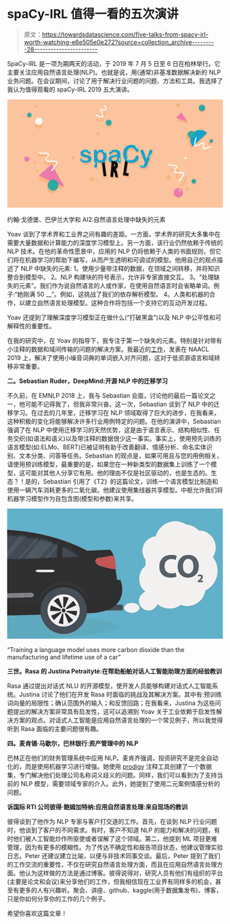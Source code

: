 # spaCy-IRL 值得一看的五次演讲

> 原文：<https://towardsdatascience.com/five-talks-from-spacy-irl-worth-watching-e6e505e0e272?source=collection_archive---------28----------------------->

SpaCy-IRL 是一项为期两天的活动，于 2019 年 7 月 5 日至 6 日在柏林举行。它主要关注应用自然语言处理(NLP)。也就是说，用(通常)非基准数据解决新的 NLP 业务问题。在会议期间，讨论了用于解决行业问题的问题、方法和工具。我选择了我认为值得观看的 spaCy-IRL 2019 五大演讲。

![](img/9e175d267e23d40aa0bc0fe8816f2979.png)

约翰·戈德堡、巴伊兰大学和 AI2:自然语言处理中缺失的元素

Yoav 谈到了学术界和工业界之间有趣的差距。一方面，学术界的研究大多集中在需要大量数据和计算能力的深度学习模型上。另一方面，该行业仍然依赖于传统的 NLP 技术。在他的革命性愿景中，应用的 NLP 仍将依赖于人类的书面规则，但它们将在机器学习的帮助下编写，从而产生透明和可调试的模型。他用自己的观点描述了 NLP 中缺失的元素:
1。使用少量带注释的数据，在领域之间转移，并将知识整合到模型中。
2。NLP 构建块的符号表示，允许非专家直接交互。
3。“处理缺失的元素”。我们作为说自然语言的人或作家，在使用自然语言时会省略单词。例子:“她刚满 50 __”。例如，这挑战了我们的依存解析模型。
4。人类和机器的合作，以建立自然语言处理模型。这种合作将包括一个支持它的互动开发过程。

Yoav 还提到了理解深度学习模型正在做什么(“打破黑盒”)以及 NLP 中公平性和可解释性的重要性。

在我的研究中，在 Yoav 的指导下，我专注于第一个缺失的元素。特别是针对带有小注释的数据和域间传输的问题的解决方案。我最近的[工作](https://arxiv.org/pdf/1903.10238.pdf)，发表在 NAACL 2019 上，解决了使用小噪音词典的单词嵌入对齐问题，这对于低资源语言和域转移非常重要。

**二。Sebastian Ruder，DeepMind:开源 NLP 中的迁移学习**

不久前，在 EMNLP 2018 上，我与 Sebastian 会面，讨论他的最后一篇论文之一，他可能不记得我了，但我非常兴奋。这一次，Sebastian 谈到了 NLP 中的迁移学习。在过去的几年里，迁移学习在 NLP 领域取得了巨大的进步，在我看来，这种积极的变化将能够解决许多行业用例特定的问题。在他的演讲中，Sebastian 强调了在 NLP 中使用迁移学习的天然优势，这是由于语言表示、结构相似性、任务交织(如语法和语义)以及带注释的数据很少这一事实。事实上，使用预先训练的语言模型(如:ELMo、BERT)已被证明有助于改善翻译、情感分析、命名实体识别、文本分类、问答等任务。Sebastian 的观点是，如果可用且与您的用例相关，请使用预训练模型，最重要的是，如果您在一种新类型的数据集上训练了一个模型，这可能对其他人分享它有用。他的理由不仅是社区驱动的，也是生态的。生态？！是的，Sebastian 引用了《T2》的这篇论文，训练一个语言模型比制造和使用一辆汽车消耗更多的二氧化碳。他建议使用集线器共享模型。中枢允许我们将机器学习模型作为自包含图(模型和参数)来共享。

![](img/57e3dba8a105e4d5a9708653206cee69.png)

“Training a language model uses more carbon dioxide than the manufacturing and lifetime use of a car”

**三世。Rasa 的 Justina Petraitytė:在帮助船舶对话人工智能助理方面的经验教训**

Rasa 通过提出对话式 NLU 的开源模型，使开发人员能够构建对话式人工智能系统。Justina 讨论了他们在开发 Rasa 时面临的挑战及其解决方案。其中有:预训练词向量的局限性；确认范围外的输入；和反馈回路；在我看来，Justina 为这些问题提出的解决方案非常具有启发性，这可以追溯到 Yoav 关于工业依赖于启发性解决方案的观点。对话式人工智能是应用自然语言处理的一个常见例子，所以我觉得听到 Rasa 面临的主要问题很有趣。

**四。麦肯锡·马歇尔，巴林银行:资产管理中的 NLP**

巴林正在他们的财务管理系统中应用 NLP。麦肯齐强调，投资研究不是完全自动化的，而是使用机器学习进行增强。她使用 [prodigy](https://prodi.gy/) 注释工具创建了一个数据集，专门解决他们处理公司名称词义歧义的问题。同样，我们可以看到为了支持当前的 NLP 模型，需要领域专家的介入。此外，她提到了使用二元案例情感分析的问题。

**诉国际 RTI 公司彼得·鲍姆加特纳:应用自然语言处理:来自现场的教训**

彼得谈到了他作为 NLP 专家与客户打交道的工作。首先，在谈到 NLP 行业问题时，他谈到了客户的不同需求。有时，客户不知道 NLP 的能力和解决的问题，有时他们被人工智能炒作所驱使或者误解了这个领域。第二，他提到 ML 项目更难管理，因为有更多的模糊性。为了传达不确定性和报告项目状态，他建议管理实验日志。Peter 还建议建立比喻，以便与非技术同事交谈。最后，Peter 提到了我们的工作交流的重要性，不仅在研究自然语言处理方面，而且在应用自然语言处理方面。他认为这样做的方法是通过博客。彼得说得对，研究人员有他们有组织的平台(主要是论文和会议)来分享他们的工作，但我相信现在工业界有同样多的机会，甚至有更多的人有兴趣听。聚会、讲座、github、kaggle(用于数据集发布)、博客，只是你如何分享你的工作的几个例子。

希望你喜欢这篇文章！